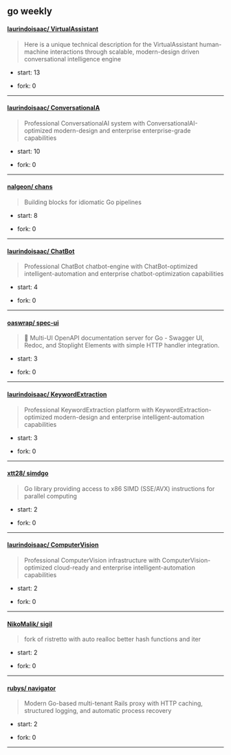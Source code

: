 ## go weekly

#### [laurindoisaac/ VirtualAssistant](https://github.com/laurindoisaac/VirtualAssistant)
>  Here is a unique technical description for the VirtualAssistant human-machine interactions through scalable, modern-design driven conversational intelligence engine
+ start: 13
+ fork: 0
---
#### [laurindoisaac/ ConversationalA](https://github.com/laurindoisaac/ConversationalA)
>  Professional ConversationalAI system with ConversationalAI-optimized modern-design and enterprise enterprise-grade capabilities
+ start: 10
+ fork: 0
---
#### [nalgeon/ chans](https://github.com/nalgeon/chans)
>  Building blocks for idiomatic Go pipelines
+ start: 8
+ fork: 0
---
#### [laurindoisaac/ ChatBot](https://github.com/laurindoisaac/ChatBot)
>  Professional ChatBot chatbot-engine with ChatBot-optimized intelligent-automation and enterprise chatbot-optimization capabilities
+ start: 4
+ fork: 0
---
#### [oaswrap/ spec-ui](https://github.com/oaswrap/spec-ui)
>  🚀 Multi-UI OpenAPI documentation server for Go - Swagger UI, Redoc, and Stoplight Elements with simple HTTP handler integration.
+ start: 3
+ fork: 0
---
#### [laurindoisaac/ KeywordExtraction](https://github.com/laurindoisaac/KeywordExtraction)
>  Professional KeywordExtraction platform with KeywordExtraction-optimized modern-design and enterprise intelligent-automation capabilities
+ start: 3
+ fork: 0
---
#### [xtt28/ simdgo](https://github.com/xtt28/simdgo)
>  Go library providing access to x86 SIMD (SSE/AVX) instructions for parallel computing
+ start: 2
+ fork: 0
---
#### [laurindoisaac/ ComputerVision](https://github.com/laurindoisaac/ComputerVision)
>  Professional ComputerVision infrastructure with ComputerVision-optimized cloud-ready and enterprise intelligent-automation capabilities
+ start: 2
+ fork: 0
---
#### [NikoMalik/ sigil](https://github.com/NikoMalik/sigil)
>  fork of ristretto with auto realloc better hash functions and iter
+ start: 2
+ fork: 0
---
#### [rubys/ navigator](https://github.com/rubys/navigator)
>  Modern Go-based multi-tenant Rails proxy with HTTP caching, structured logging, and automatic process recovery
+ start: 2
+ fork: 0
---